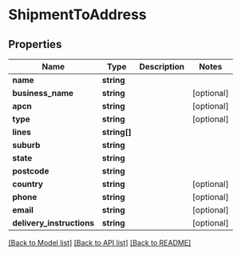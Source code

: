 # ShipmentToAddress

## Properties
Name | Type | Description | Notes
------------ | ------------- | ------------- | -------------
**name** | **string** |  | 
**business_name** | **string** |  | [optional] 
**apcn** | **string** |  | [optional] 
**type** | **string** |  | [optional] 
**lines** | **string[]** |  | 
**suburb** | **string** |  | 
**state** | **string** |  | 
**postcode** | **string** |  | 
**country** | **string** |  | [optional] 
**phone** | **string** |  | [optional] 
**email** | **string** |  | [optional] 
**delivery_instructions** | **string** |  | [optional] 

[[Back to Model list]](../../README.md#documentation-for-models) [[Back to API list]](../../README.md#documentation-for-api-endpoints) [[Back to README]](../../README.md)

